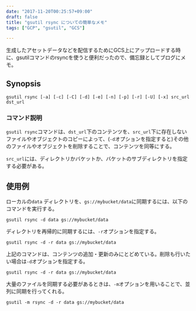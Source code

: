 ```yaml
---
date: "2017-11-20T00:25:57+09:00"
draft: false
title: "gsutil rsync についての簡単なメモ"
tags: ["GCP", "gsutil", "GCS"]

---
```


生成したアセットデータなどを配信するためにGCS上にアップロードする時に、gsutilコマンドのrsyncを使うと便利だったので、備忘録としてブログにメモ。

## Synopsis
    gsutil rsync [-a] [-c] [-C] [-d] [-e] [-n] [-p] [-r] [-U] [-x] src_url dst_url

### コマンド説明

`gsutil rsync`コマンドは、`dst_url`下のコンテンツを、`src_url`下に存在しないファイルやオブジェクトのコピーによって、(`-d`オプションを指定すると)その他のファイルやオブジェクトを削除することで、コンテンツを同等にする。

`src_url`には、ディレクトリかバケットか、バケットのサブディレクトリを指定する必要がある。


## 使用例

ローカルの`data` ディレクトリを、`gs://mybucket/data`に同期するには、以下のコマンドを実行する。


    gsutil rsync -d data gs://mybucket/data

ディレクトリを再帰的に同期するには、`-r`オプションを指定する。


    gsutil rsync -d -r data gs://mybucket/data

上記のコマンドは、コンテンツの追加・更新のみにとどめている。削除も行いたい場合は`-d`オプションを指定する。


    gsutil rsync -d -r data gs://mybucket/data

大量のファイルを同期する必要があるときは、`-m`オプションを用いることで、並列に同期を行ってくれる。


    gsutil -m rsync -d -r data gs://mybucket/data

